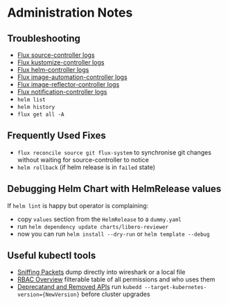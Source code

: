 
Administration Notes
====================

Troubleshooting
---------------

- [Flux source-controller logs](https://dashboard--test-cluster.elifesciences.org/clusters/local/namespaces/flux-system/deployments/source-controller/logs)
- [Flux kustomize-controller logs](https://dashboard--test-cluster.elifesciences.org/clusters/local/namespaces/flux-system/deployments/kustomize-controller/logs)
- [Flux helm-controller logs](https://dashboard--test-cluster.elifesciences.org/clusters/local/namespaces/flux-system/deployments/helm-controller/logs)
- [Flux image-automation-controller logs](https://dashboard--test-cluster.elifesciences.org/clusters/local/namespaces/flux-system/deployments/image-automation-controller/logs)
- [Flux image-reflector-controller logs](https://dashboard--test-cluster.elifesciences.org/clusters/local/namespaces/flux-system/deployments/image-reflector-controller/logs)
- [Flux notification-controller logs](https://dashboard--test-cluster.elifesciences.org/clusters/local/namespaces/flux-system/deployments/notification-controller/logs)
- `helm list`
- `helm history`
- `flux get all -A`

Frequently Used Fixes
---------------------

- `flux reconcile source git flux-system` to synchronise git changes without waiting for source-controller to notice
- `helm rollback` (if helm release is in `failed` state)

## Debugging Helm Chart with HelmRelease values
If `helm lint` is happy but operator is complaining:

-   copy `values` section from the `HelmRelease` to a `dummy.yaml`
-   run `helm dependency update charts/libero-reviewer`
-   now you can run `helm install --dry-run` or `helm template --debug`

## Useful kubectl tools

- [Sniffing Packets](https://github.com/eldadru/ksniff)  dump directly into wireshark or a local file
- [RBAC Overview](https://github.com/jasonrichardsmith/rbac-view)  filterable table of all permissions and who uses them
- [Deprecatand and Removed APIs](https://github.com/devtron-labs/silver-surfer/releases)  run `kubedd --target-kubernetes-version={NewVersion}` before cluster upgrades
